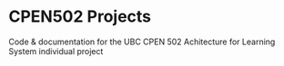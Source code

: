# CPEN502 Projects

Code & documentation for the UBC CPEN 502 Achitecture for Learning System individual project
